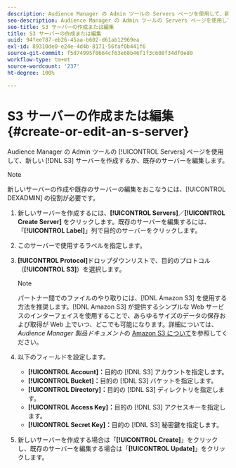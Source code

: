 ```yaml
---
description: Audience Manager の Admin ツールの Servers ページを使用して、新しい S3 サーバーを作成するか、既存のサーバーを編集します。
seo-description: Audience Manager の Admin ツールの Servers ページを使用して、新しい S3 サーバーを作成するか、既存のサーバーを編集します。
seo-title: S3 サーバーの作成または編集
title: S3 サーバーの作成または編集
uuid: 94fee787-eb26-45aa-b602-d61ab12969ea
exl-id: 89310de0-e24e-4d4b-8171-56faf0b441f6
source-git-commit: f5d74995f0664cf63e68b46f1f3c608f34df0e80
workflow-type: tm+mt
source-wordcount: '237'
ht-degree: 100%

---
```


# S3 サーバーの作成または編集 {#create-or-edit-an-s-server}

Audience Manager の Admin ツールの [!UICONTROL Servers] ページを使用して、新しい [!DNL S3] サーバーを作成するか、既存のサーバーを編集します。

>[!NOTE]
>
>新しいサーバーの作成や既存のサーバーの編集をおこなうには、[!UICONTROL DEXADMIN] の役割が必要です。

1. 新しいサーバーを作成するには、**[!UICONTROL Servers]**／**[!UICONTROL Create Server]** をクリックします。既存のサーバーを編集するには、「**[!UICONTROL Label]**」列で目的のサーバーをクリックします。
1. このサーバーで使用するラベルを指定します。
1. **[!UICONTROL Protocol]**&#x200B;ドロップダウンリストで、目的のプロトコル（**[!UICONTROL S3]**）を選択します。

   >[!NOTE]
   >
   >パートナー間でのファイルのやり取りには、[!DNL Amazon S3] を使用する方法を推奨します。[!DNL Amazon S3] が提供するシンプルな Web サービスのインターフェイスを使用することで、あらゆるサイズのデータの保存および取得が Web 上でいつ、どこでも可能になります。詳細については、*Audience Manager 製品ドキュメント*&#x200B;の [Amazon S3 について](https://docs.adobe.com/content/help/ja-JP/audience-manager/user-guide/reference/amazon-s3.html)を参照してください。

1. 以下のフィールドを設定します。

   * **[!UICONTROL Account]：**&#x200B;目的の [!DNL S3] アカウントを指定します。
   * **[!UICONTROL Bucket]：**&#x200B;目的の [!DNL S3] バケットを指定します。
   * **[!UICONTROL Directory]：**&#x200B;目的の [!DNL S3] ディレクトリを指定します。
   * **[!UICONTROL Access Key]：**&#x200B;目的の [!DNL S3] アクセスキーを指定します。
   * **[!UICONTROL Secret Key]：**&#x200B;目的の [!DNL S3] 秘密鍵を指定します。

1. 新しいサーバーを作成する場合は「**[!UICONTROL Create]**」をクリックし、既存のサーバーを編集する場合は「**[!UICONTROL Update]**」をクリックします。
